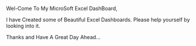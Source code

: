 Wel-Come To My MicroSoft Excel DashBoard,


I have Created some of Beautiful Excel Dashboards. Please help yourself by looking into it.


Thanks and Have A Great Day Ahead...
